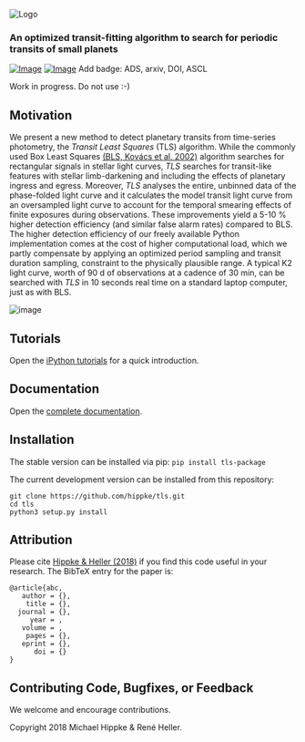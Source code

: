 ![Logo](https://github.com/hippke/tls/blob/master/images/logo.png)
### An optimized transit-fitting algorithm to search for periodic transits of small planets
[![Image](https://img.shields.io/badge/license-MIT-blue.svg)](https://github.com/hippke/tls/blob/master/LICENSE "MIT license")
[![Image](https://img.shields.io/badge/Python-3.5%20%7C%203.6%20%7C%203.7-blue.svg)](https://pypi.org/project/tls-package/ "PyPI")
Add badge: ADS, arxiv, DOI, ASCL

Work in progress. Do not use :-)



## Motivation
We present a new method to detect planetary transits from time-series photometry, the *Transit Least Squares* (TLS) algorithm. While the commonly used Box Least Squares [(BLS, Kovács et al. 2002)](http://adsabs.harvard.edu/abs/2002A%26A...391..369K) algorithm searches for rectangular signals in stellar light curves, *TLS* searches for transit-like features with stellar limb-darkening and including the effects of planetary ingress and egress. Moreover, *TLS* analyses the entire, unbinned data of the phase-folded light curve and it calculates the model transit light curve from an oversampled light curve to account for the temporal smearing effects of finite exposures during observations. These improvements yield a 5-10 % higher detection efficiency (and similar false alarm rates) compared to BLS. The higher detection efficiency of our freely available Python implementation comes at the cost of higher computational load, which we partly compensate by applying an optimized period sampling and transit duration sampling, constraint to the physically plausible range. A typical K2 light curve, worth of 90 d of observations at a cadence of 30 min, can be searched with *TLS* in 10 seconds real time on a standard laptop computer, just as with BLS.

![image](https://github.com/hippke/tls/blob/master/images/frontpage_rescaled.png)

## Tutorials
Open the [iPython tutorials](https://github.com/hippke/tls/tree/master/tutorials) for a quick introduction.

## Documentation
Open the [complete documentation](http://jaekle.info/tls/Python%20interface.html).

## Installation
The stable version can be installed via pip: `pip install tls-package`

The current development version can be installed from this repository:
```
git clone https://github.com/hippke/tls.git
cd tls
python3 setup.py install
```

## Attribution
Please cite [Hippke & Heller (2018)](http://www.) if you find this code useful in your research. The BibTeX entry for the paper is:

```
@article{abc,
   author = {},
    title = {},
  journal = {},
     year = ,
   volume = ,
    pages = {},
   eprint = {},
      doi = {}
}
```

## Contributing Code, Bugfixes, or Feedback
We welcome and encourage contributions.

Copyright 2018 Michael Hippke & René Heller.
